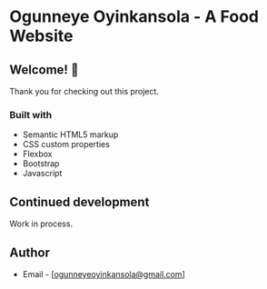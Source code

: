 # Ogunneye Oyinkansola - A Food Website

## Welcome! 👋
Thank you for checking out this project.

### Built with

- Semantic HTML5 markup
- CSS custom properties
- Flexbox
- Bootstrap
- Javascript

## Continued development

Work in process.

## Author

- Email - [ogunneyeoyinkansola@gmail.com]